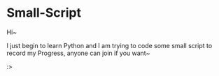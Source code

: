 # Small-Script
Hi~

I just begin to learn Python and I am trying to code some small script to record my Progress, anyone can join if you want~ 

:>
